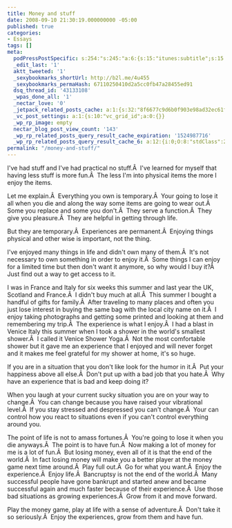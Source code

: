 ```yaml
---
title: Money and stuff
date: 2008-09-10 21:30:19.000000000 -05:00
published: true
categories:
- Essays
tags: []
meta:
  podPressPostSpecific: s:254:"s:245:"a:6:{s:15:"itunes:subtitle";s:15:"##PostExcerpt##";s:14:"itunes:summary";s:15:"##PostExcerpt##";s:15:"itunes:keywords";s:17:"##WordPressCats##";s:13:"itunes:author";s:10:"##Global##";s:15:"itunes:explicit";s:2:"No";s:12:"itunes:block";s:2:"No";}";";
  _edit_last: '1'
  aktt_tweeted: '1'
  _sexybookmarks_shortUrl: http://b2l.me/4u455
  _sexybookmarks_permaHash: 67110250410d2a5cc0fb47a28455ed91
  dsq_thread_id: '43133108'
  _wpas_done_all: '1'
  _nectar_love: '0'
  _jetpack_related_posts_cache: a:1:{s:32:"8f6677c9d6b0f903e98ad32ec61f8deb";a:2:{s:7:"expires";i:1470549749;s:7:"payload";a:3:{i:0;a:1:{s:2:"id";i:1423;}i:1;a:1:{s:2:"id";i:5870;}i:2;a:1:{s:2:"id";i:968;}}}}
  _vc_post_settings: a:1:{s:10:"vc_grid_id";a:0:{}}
  _wp_rp_image: empty
  nectar_blog_post_view_count: '143'
  _wp_rp_related_posts_query_result_cache_expiration: '1524987716'
  _wp_rp_related_posts_query_result_cache_6: a:12:{i:0;O:8:"stdClass":2:{s:7:"post_id";s:4:"4395";s:5:"score";s:17:"61.71372122064562";}i:1;O:8:"stdClass":2:{s:7:"post_id";s:4:"2795";s:5:"score";s:18:"58.826323593589315";}i:2;O:8:"stdClass":2:{s:7:"post_id";s:3:"831";s:5:"score";s:18:"55.608865985980636";}i:3;O:8:"stdClass":2:{s:7:"post_id";s:3:"288";s:5:"score";s:18:"55.608865985980636";}i:4;O:8:"stdClass":2:{s:7:"post_id";s:3:"702";s:5:"score";s:17:"55.35383794878447";}i:5;O:8:"stdClass":2:{s:7:"post_id";s:3:"662";s:5:"score";s:17:"55.35383794878447";}i:6;O:8:"stdClass":2:{s:7:"post_id";s:4:"2686";s:5:"score";s:17:"53.51948424205328";}i:7;O:8:"stdClass":2:{s:7:"post_id";s:3:"728";s:5:"score";s:17:"52.14987982518602";}i:8;O:8:"stdClass":2:{s:7:"post_id";s:3:"665";s:5:"score";s:17:"51.89485178798986";}i:9;O:8:"stdClass":2:{s:7:"post_id";s:3:"746";s:5:"score";s:18:"26.509130005533297";}i:10;O:8:"stdClass":2:{s:7:"post_id";s:4:"4419";s:5:"score";s:18:"24.163689483884045";}i:11;O:8:"stdClass":2:{s:7:"post_id";s:3:"893";s:5:"score";s:17:"21.90457529848865";}}
permalink: "/money-and-stuff/"
---
```

I've had stuff and I've had practical no stuff.Â  I've learned for myself that having less stuff is more fun.Â  The less I'm into physical items the more I enjoy the items.

Let me explain.Â  Everything you own is temporary.Â  Your going to lose it all when you die and along the way some items are going to wear out.Â  Some you replace and some you don't.Â  They serve a function.Â  They give you pleasure.Â  They are helpful in getting through life.

But they are temporary.Â  Experiences are permanent.Â  Enjoying things physical and other wise is important, not the thing.

I've enjoyed many things in life and didn't own many of them.Â  It's not necessary to own something in order to enjoy it.Â  Some things I can enjoy for a limited time but then don't want it anymore, so why would I buy it?Â  Just find out a way to get access to it.

I was in France and Italy for six weeks this summer and last year the UK, Scotland and France.Â  I didn't buy much at all.Â  This summer I bought a handful of gifts for family.Â  After traveling to many places and often you just lose interest in buying the same bag with the local city name on it.Â  I enjoy taking photographs and getting some printed and looking at them and remembering my trip.Â  The experience is what I enjoy.Â  I had a blast in Venice Italy this summer when I took a shower in the world's smallest shower.Â  I called it Venice Shower Yoga.Â  Not the most comfortable shower but it gave me an experience that I enjoyed and will never forget and it makes me feel grateful for my shower at home, it's so huge.

If you are in a situation that you don't like look for the humor in it.Â  Put your happiness above all else.Â  Don't put up with a bad job that you hate.Â  Why have an experience that is bad and keep doing it?

When you laugh at your current sucky situation you are on your way to change.Â  You can change because you have raised your vibrational level.Â  If you stay stressed and despressed you can't change.Â  Your can control how you react to situations even if you can't control everything around you.

The point of life is not to amass fortunes.Â  You're going to lose it when you die anyways.Â  The point is to have fun.Â  Now making a lot of money for me is a lot of fun.Â  But losing money, even all of it is that the end of the world.Â  In fact losing money will make you a better player at the money game next time around.Â  Play full out.Â  Go for what you want.Â  Enjoy the experience.Â  Enjoy life.Â  Bancruptsy is not the end of the world.Â  Many successful people have gone bankrupt and started anew and became successful again and much faster because of their experience.Â  Use those bad situations as growing experiences.Â  Grow from it and move forward.

Play the money game, play at life with a sense of adventure.Â  Don't take it so seriously.Â  Enjoy the experiences, grow from them and have fun.
